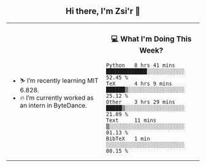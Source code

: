 <h2 align="center"> Hi there, I'm Zsi'r 👋 </h2>

<table>
    <tr>
        <td valign="center" width="50%">
            <ul>
                <li> ⛷️ I’m recently learning MIT 6.828.</li>
                <li> 🔥 I’m currently worked as an intern in ByteDance.</li>
            </ul>
        </td>
       <td valign="top" width="50%">

<h3 align="center"> 💻 What I'm Doing This Week? </h3>

<!--START_SECTION:waka-->
```text
Python   8 hrs 41 mins   █████████████░░░░░░░░░░░░   52.45 % 
TeX      4 hrs 9 mins    ██████▒░░░░░░░░░░░░░░░░░░   25.12 % 
Other    3 hrs 29 mins   █████▒░░░░░░░░░░░░░░░░░░░   21.09 % 
Text     11 mins         ▒░░░░░░░░░░░░░░░░░░░░░░░░   01.13 % 
BibTeX   1 min           ░░░░░░░░░░░░░░░░░░░░░░░░░   00.15 % 
```
<!--END_SECTION:waka-->
</td></tr>
</table>
